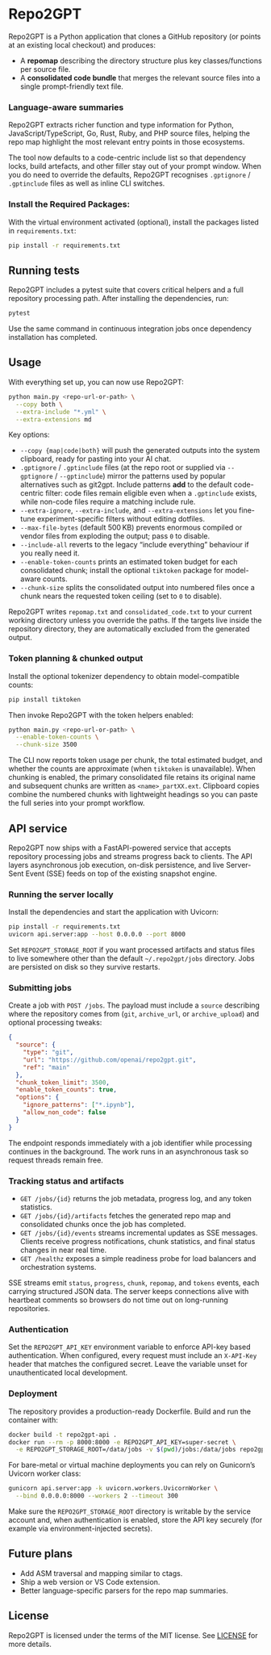 # Repo2GPT
Repo2GPT is a Python application that clones a GitHub repository (or points at an existing local checkout) and produces:

- A **repomap** describing the directory structure plus key classes/functions per source file.
- A **consolidated code bundle** that merges the relevant source files into a single prompt-friendly text file.

### Language-aware summaries

Repo2GPT extracts richer function and type information for Python, JavaScript/TypeScript, Go, Rust, Ruby, and PHP source files, helping the repo map highlight the most relevant entry points in those ecosystems.

The tool now defaults to a code-centric include list so that dependency locks, build artefacts, and other filler stay out of your prompt window. When you do need to override the defaults, Repo2GPT recognises `.gptignore` / `.gptinclude` files as well as inline CLI switches.

### Install the Required Packages:

With the virtual environment activated (optional), install the packages listed in `requirements.txt`:

```bash
pip install -r requirements.txt
```

## Running tests

Repo2GPT includes a pytest suite that covers critical helpers and a full repository processing path. After installing the
dependencies, run:

```bash
pytest
```

Use the same command in continuous integration jobs once dependency installation has completed.

## Usage

With everything set up, you can now use Repo2GPT:

```bash
python main.py <repo-url-or-path> \
  --copy both \
  --extra-include "*.yml" \
  --extra-extensions md
```

Key options:

- `--copy {map|code|both}` will push the generated outputs into the system clipboard, ready for pasting into your AI chat.
- `.gptignore` / `.gptinclude` files (at the repo root or supplied via `--gptignore` / `--gptinclude`) mirror the patterns used by popular alternatives such as git2gpt. Include patterns **add** to the default code-centric filter: code files remain eligible even when a `.gptinclude` exists, while non-code files require a matching include rule.
- `--extra-ignore`, `--extra-include`, and `--extra-extensions` let you fine-tune experiment-specific filters without editing dotfiles.
- `--max-file-bytes` (default 500 KB) prevents enormous compiled or vendor files from exploding the output; pass `0` to disable.
- `--include-all` reverts to the legacy “include everything” behaviour if you really need it.
- `--enable-token-counts` prints an estimated token budget for each consolidated chunk; install the optional `tiktoken` package for model-aware counts.
- `--chunk-size` splits the consolidated output into numbered files once a chunk nears the requested token ceiling (set to `0` to disable).

Repo2GPT writes `repomap.txt` and `consolidated_code.txt` to your current working directory unless you override the paths. If the targets live inside the repository directory, they are automatically excluded from the generated output.

### Token planning & chunked output

Install the optional tokenizer dependency to obtain model-compatible counts:

```bash
pip install tiktoken
```

Then invoke Repo2GPT with the token helpers enabled:

```bash
python main.py <repo-url-or-path> \
  --enable-token-counts \
  --chunk-size 3500
```

The CLI now reports token usage per chunk, the total estimated budget, and whether the counts are approximate (when `tiktoken` is unavailable). When chunking is enabled, the primary consolidated file retains its original name and subsequent chunks are written as `<name>_partXX.ext`. Clipboard copies combine the numbered chunks with lightweight headings so you can paste the full series into your prompt workflow.

## API service

Repo2GPT now ships with a FastAPI-powered service that accepts repository processing jobs and streams progress back to clients. The API layers asynchronous job execution, on-disk persistence, and live Server-Sent Event (SSE) feeds on top of the existing snapshot engine.

### Running the server locally

Install the dependencies and start the application with Uvicorn:

```bash
pip install -r requirements.txt
uvicorn api.server:app --host 0.0.0.0 --port 8000
```

Set `REPO2GPT_STORAGE_ROOT` if you want processed artifacts and status files to live somewhere other than the default `~/.repo2gpt/jobs` directory. Jobs are persisted on disk so they survive restarts.

### Submitting jobs

Create a job with `POST /jobs`. The payload must include a `source` describing where the repository comes from (`git`, `archive_url`, or `archive_upload`) and optional processing tweaks:

```json
{
  "source": {
    "type": "git",
    "url": "https://github.com/openai/repo2gpt.git",
    "ref": "main"
  },
  "chunk_token_limit": 3500,
  "enable_token_counts": true,
  "options": {
    "ignore_patterns": ["*.ipynb"],
    "allow_non_code": false
  }
}
```

The endpoint responds immediately with a job identifier while processing continues in the background. The work runs in an asynchronous task so request threads remain free.

### Tracking status and artifacts

- `GET /jobs/{id}` returns the job metadata, progress log, and any token statistics.
- `GET /jobs/{id}/artifacts` fetches the generated repo map and consolidated chunks once the job has completed.
- `GET /jobs/{id}/events` streams incremental updates as SSE messages. Clients receive progress notifications, chunk statistics, and final status changes in near real time.
- `GET /healthz` exposes a simple readiness probe for load balancers and orchestration systems.

SSE streams emit `status`, `progress`, `chunk`, `repomap`, and `tokens` events, each carrying structured JSON data. The server keeps connections alive with heartbeat comments so browsers do not time out on long-running repositories.

### Authentication

Set the `REPO2GPT_API_KEY` environment variable to enforce API-key based authentication. When configured, every request must include an `X-API-Key` header that matches the configured secret. Leave the variable unset for unauthenticated local development.

### Deployment

The repository provides a production-ready Dockerfile. Build and run the container with:

```bash
docker build -t repo2gpt-api .
docker run --rm -p 8000:8000 -e REPO2GPT_API_KEY=super-secret \
  -e REPO2GPT_STORAGE_ROOT=/data/jobs -v $(pwd)/jobs:/data/jobs repo2gpt-api
```

For bare-metal or virtual machine deployments you can rely on Gunicorn’s Uvicorn worker class:

```bash
gunicorn api.server:app -k uvicorn.workers.UvicornWorker \
  --bind 0.0.0.0:8000 --workers 2 --timeout 300
```

Make sure the `REPO2GPT_STORAGE_ROOT` directory is writable by the service account and, when authentication is enabled, store the API key securely (for example via environment-injected secrets).

## Future plans

- Add ASM traversal and mapping similar to ctags.
- Ship a web version or VS Code extension.
- Better language-specific parsers for the repo map summaries.

## License

Repo2GPT is licensed under the terms of the MIT license. See [LICENSE](LICENSE) for more details.
